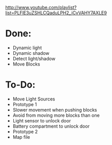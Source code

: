 http://www.youtube.com/playlist?list=PLFlE3uZSHLCQaduLPH2_jCvVAHY7AXLE9

Done:
======================
- Dynamic light
- Dynamic shadow
- Detect light/shadow
- Move Blocks

To-Do:
======================
- Move Light Sources
- Prototype 1
- Slower movement when pushing blocks
- Avoid from moving more blocks than one
- Light sensor to unlock door
- Battery compartment to unlock door
- Prototype 2
- Map file
